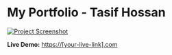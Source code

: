 # My Portfolio - Tasif Hossan

[![Project Screenshot](assets/portfolio-screenshot.png)](https://[your-live-link].com)

**Live Demo:** [https://[your-live-link].com](https://[your-live-link].com)
